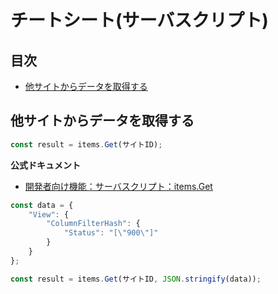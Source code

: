 # チートシート(サーバスクリプト)

## 目次

- [他サイトからデータを取得する](#他サイトからデータを取得する)

## 他サイトからデータを取得する

```javascript
const result = items.Get(サイトID);
```

**公式ドキュメント**

- [開発者向け機能：サーバスクリプト：items.Get](https://pleasanter.org/ja/manual/server-script-items-get)

```javascript
const data = {
    "View": {
        "ColumnFilterHash": {
            "Status": "[\"900\"]"
        }
    }
};

const result = items.Get(サイトID, JSON.stringify(data));
```
